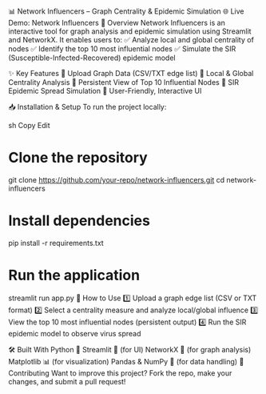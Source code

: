 📊 Network Influencers – Graph Centrality & Epidemic Simulation
🌐 Live Demo: Network Influencers
🚀 Overview
Network Influencers is an interactive tool for graph analysis and epidemic simulation using Streamlit and NetworkX. It enables users to:
✅ Analyze local and global centrality of nodes
✅ Identify the top 10 most influential nodes
✅ Simulate the SIR (Susceptible-Infected-Recovered) epidemic model

✨ Key Features
🔹 Upload Graph Data (CSV/TXT edge list)
🔹 Local & Global Centrality Analysis
🔹 Persistent View of Top 10 Influential Nodes
🔹 SIR Epidemic Spread Simulation
🔹 User-Friendly, Interactive UI

📥 Installation & Setup
To run the project locally:

sh
Copy
Edit
# Clone the repository
git clone https://github.com/your-repo/network-influencers.git
cd network-influencers

# Install dependencies
pip install -r requirements.txt

# Run the application
streamlit run app.py
📌 How to Use
1️⃣ Upload a graph edge list (CSV or TXT format)
2️⃣ Select a centrality measure and analyze local/global influence
3️⃣ View the top 10 most influential nodes (persistent output)
4️⃣ Run the SIR epidemic model to observe virus spread

🛠 Built With
Python 🐍
Streamlit 🎨 (for UI)
NetworkX 🔗 (for graph analysis)
Matplotlib 📊 (for visualization)
Pandas & NumPy 📑 (for data handling)
🤝 Contributing
Want to improve this project? Fork the repo, make your changes, and submit a pull request!


